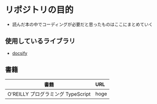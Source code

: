 # リポジトリの目的
- 読んだ本の中でコーディングが必要だと思ったものはここにまとめていく

## 使用しているライブラリ
- [docsify](https://docsify.js.org/#/)

## 書籍

|書籍|URL|
|:--:|:--|
|O'REILLY プログラミング TypeScript|hoge|
